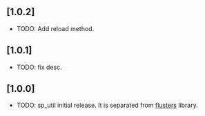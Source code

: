## [1.0.2]

* TODO: Add reload method.

## [1.0.1]

* TODO: fix desc.

## [1.0.0]

* TODO: sp_util initial release. It is separated from [flusters](https://github.com/Sky24n/flustars) library.

